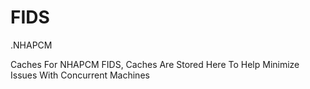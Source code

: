 # FIDS
.NHAPCM

Caches For NHAPCM FIDS,
Caches Are Stored Here To Help Minimize Issues With Concurrent Machines
